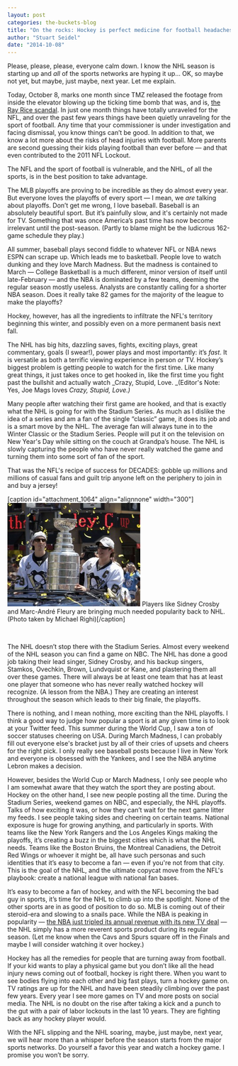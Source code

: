 ```yaml
---
layout: post
categories: the-buckets-blog
title: "On the rocks: Hockey is perfect medicine for football headaches"
author: "Stuart Seidel"
date: "2014-10-08"
---
```


Please, please, please, everyone calm down. I know the NHL season is starting up and _all_ of the sports networks are hyping it up… OK, so maybe not yet, but maybe, just maybe, next year. Let me explain.

Today, October 8, marks one month since TMZ released the footage from inside the elevator blowing up the ticking time bomb that was, and is, [the Ray Rice scandal](http://www.thehighscreen.com/2014/08/a-consistent-failure-roger-goodell-does-not-care-about-janay-palmer/). In just one month things have totally unraveled for the NFL, and over the past few years things have been quietly unraveling for the sport of football. Any time that your commissioner is under investigation and facing dismissal, you know things can’t be good. In addition to that, we know a lot more about the risks of head injuries with football. More parents are second guessing their kids playing football than ever before — and that even contributed to the 2011 NFL Lockout.

The NFL and the sport of football is vulnerable, and the NHL, of all the sports, is in the best position to take advantage.

The MLB playoffs are proving to be incredible as they do almost every year. But everyone loves the playoffs of every sport — I mean, we _are_ talking about playoffs. Don’t get me wrong, I love baseball. Baseball is an absolutely beautiful sport. But it’s painfully slow, and it's certainly not made for TV. Something that was once America’s past time has now become irrelevant until the post-season. (Partly to blame might be the ludicrous 162-game schedule they play.)

All summer, baseball plays second fiddle to whatever NFL or NBA news ESPN can scrape up. Which leads me to basketball. People love to watch dunking and they love March Madness. But the madness is contained to March — College Basketball is a much different, minor version of itself until late-February — and the NBA is dominated by a few teams, deeming the regular season mostly useless. Analysts are constantly calling for a shorter NBA season. Does it really take 82 games for the majority of the league to make the playoffs?

Hockey, however, has all the ingredients to infiltrate the NFL's territory beginning this winter, and possibly even on a more permanent basis next fall.

The NHL has big hits, dazzling saves, fights, exciting plays, great commentary, goals (I swear!), power plays and most importantly: it’s _fast_. It is versatile as both a terrific viewing experience in person _or_ TV. Hockey’s biggest problem is getting people to watch for the first time. Like many great things, it just takes once to get hooked in, like the first time you fight past the bullshit and actually watch _Crazy, Stupid, Love. _(Editor's Note: Yes, Joe Mags loves _Crazy, Stupid, Love.)_

Many people after watching their first game are hooked, and that is exactly what the NHL is going for with the Stadium Series. As much as I dislike the idea of a series and am a fan of the single “classic” game, it does its job and is a smart move by the NHL. The average fan will always tune in to the Winter Classic or the Stadium Series. People will put it on the television on New Year's Day while sitting on the couch at Grandpa’s house. The NHL is slowly capturing the people who have never really watched the game and turning them into some sort of fan of the sport.

That was the NFL's recipe of success for DECADES: gobble up millions and millions of casual fans and guilt trip anyone left on the periphery to join in and buy a jersey!

\[caption id="attachment\_1064" align="alignnone" width="300"\][![Players like Sidney Crosby and Marc-André Fleury are bringing much needed popularity back to NHL. (Photo taken by Michael Righi)](/img/3637923651_5bd6e470dc_b-300x233.jpg)](http://www.thehighscreen.com/wp-content/uploads/2014/10/3637923651_5bd6e470dc_b.jpg) Players like Sidney Crosby and Marc-André Fleury are bringing much needed popularity back to NHL.  
(Photo taken by Michael Righi)\[/caption\]

 

The NHL doesn’t stop there with the Stadium Series. Almost every weekend of the NHL season you can find a game on NBC. The NHL has done a good job taking their lead singer, Sidney Crosby, and his backup singers, Stamkos, Ovechkin, Brown, Lundvquist or Kane, and plastering them all over these games. There will always be at least one team that has at least one player that someone who has never really watched hockey will recognize. (A lesson from the NBA.) They are creating an interest throughout the season which leads to their big finale, the playoffs.

There is nothing, and I mean nothing, more exciting than the NHL playoffs. I think a good way to judge how popular a sport is at any given time is to look at your Twitter feed. This summer during the World Cup, I saw a ton of soccer statuses cheering on USA. During March Madness, I can probably fill out everyone else's bracket just by all of their cries of upsets and cheers for the right pick. I only really see baseball posts because I live in New York and everyone is obsessed with the Yankees, and I see the NBA anytime Lebron makes a decision.

However, besides the World Cup or March Madness, I only see people who I am somewhat aware that they watch the sport they are posting about. Hockey on the other hand, I see new people posting all the time. During the Stadium Series, weekend games on NBC, and especially, the NHL playoffs. Talks of how exciting it was, or how they can’t wait for the next game litter my feeds. I see people taking sides and cheering on certain teams. National exposure is huge for growing anything, and particularly in sports. With teams like the New York Rangers and the Los Angeles Kings making the playoffs, it’s creating a buzz in the biggest cities which is what the NHL needs. Teams like the Boston Bruins, the Montreal Canadiens, the Detroit Red Wings or whoever it might be, all have such personas and such identities that it’s easy to become a fan — even if you're not from that city. This is the goal of the NHL, and the ultimate copycat move from the NFL's playbook: create a national league with national fan bases.

It’s easy to become a fan of hockey, and with the NFL becoming the bad guy in sports, it’s time for the NHL to climb up into the spotlight. None of the other sports are in as good of position to do so. MLB is coming out of their steroid-era and slowing to a snails pace. While the NBA is peaking in popularity — [the NBA just tripled its annual revenue with its new TV deal](http://grantland.com/the-triangle/nbas-new-tv-deal-blow-up-the-salary-cap/) — the NHL simply has a more reverent sports product during its regular season. (Let me know when the Cavs and Spurs square off in the Finals and maybe I will consider watching it over hockey.)

Hockey has all the remedies for people that are turning away from football. If your kid wants to play a physical game but you don’t like all the head injury news coming out of football, hockey is right there. When you want to see bodies flying into each other and big fast plays, turn a hockey game on. TV ratings are up for the NHL and have been steadily climbing over the past few years. Every year I see more games on TV and more posts on social media. The NHL is no doubt on the rise after taking a kick and a punch to the gut with a pair of labor lockouts in the last 10 years. They are fighting back as any hockey player would.

With the NFL slipping and the NHL soaring, maybe, just maybe, next year, we will hear more than a whisper before the season starts from the major sports networks. Do yourself a favor this year and watch a hockey game. I promise you won’t be sorry.